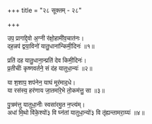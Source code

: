 +++
title = "२८ सूक्तम् - २८"

+++

उप॒ प्रागा॑द्दे॒वो अ॒ग्नी र॑क्षो॒हामी॑व॒चात॑नः।  
दह॒न्नप॑ द्वया॒विनो॑ यातु॒धाना॑न्किमी॒दिनः॑ ॥१॥

प्रति॑ दह यातु॒धाना॒न्प्रति॑ देव किमी॒दिनः॑।  
प्र॒तीचीः॑ कृष्णवर्तने॒ सं द॑ह यातुधा॒न्यः॑ ॥२॥

या श॒शाप॒ शप॑नेन॒ याघं मूर॑माद॒धे।  
या रस॑स्य॒ हर॑णाय जा॒तमा॑रे॒भे तो॒कम॑त्तु॒ सा ॥३॥

पु॒त्रम॑त्तु यातुधा॒नीः स्वसा॑रमु॒त न॒प्त्य॑म्।  
अधा॑ मि॒थो वि॑के॒श्यो॑३ वि घ्न॑तां यातुधा॒न्यो॑३ वि तृ॑ह्यन्तामरा॒य्यः॑ ॥४॥
